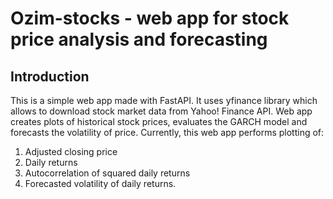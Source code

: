 # Ozim-stocks - web app for stock price analysis and forecasting
## Introduction 
This is a simple web app made with FastAPI. It uses yfinance library which allows to download stock market data from Yahoo! Finance API.
Web app creates plots of historical stock prices, evaluates the GARCH model and forecasts the volatility of price.
Currently, this web app performs plotting of:
1. Adjusted closing price
2. Daily returns
3. Autocorrelation of squared daily returns
4. Forecasted volatility of daily returns.
